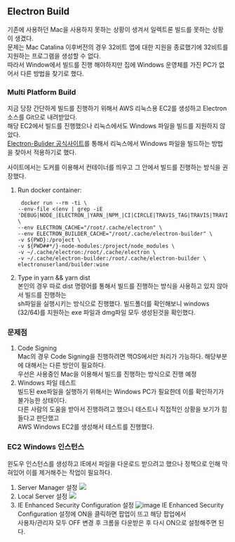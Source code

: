 ## Electron Build

기존에 사용하던 Mac을 사용하지 못하는 상황이 생겨서 일렉트론 빌드를 못하는 상황이 생겼다.  
문제는 Mac Catalina 이후버전의 경우 32비트 앱에 대한 지원을 종료했기에 32비트를 지원하는 프로그램을 생성할 수 없다.  
따라서 Window에서 빌드를 진행 해야하지만 집에 Windows 운영체를 가진 PC가 없어서 다른 방법을 찾기로 했다.

### Multi Platform Build

지금 당장 간단하게 빌드를 진행하기 위해서 AWS 리눅스용 EC2를 생성하고 Electron 소스를 Git으로 내려받았다.  
해당 EC2에서 빌드를 진행했으나 리눅스에서도 Windows 파일을 빌드를 지원하지 않았다.  
[Electron-Bulider 공식사이트](https://www.electron.build/multi-platform-build#to-build-app-in-32-bit-from-a-machine-with-64-bit)를 통해서 리눅스에서 Windows 파일을 빌드하는 방법을 찾아서 적용하기로 했다.

사이트에서는 도커를 이용해서 컨테이너를 띄우고 그 안에서 빌드를 진행하는 방식을 권장했다.

1. Run docker container:

   ```
    docker run --rm -ti \
   --env-file <(env | grep -iE 'DEBUG|NODE_|ELECTRON_|YARN_|NPM_|CI|CIRCLE|TRAVIS_TAG|TRAVIS|TRAVIS_REPO_|TRAVIS_BUILD_|TRAVIS_BRANCH|TRAVIS_PULL_REQUEST_|APPVEYOR_|CSC_|GH_|GITHUB_|BT_|AWS_|STRIP|BUILD_') \
   --env ELECTRON_CACHE="/root/.cache/electron" \
   --env ELECTRON_BUILDER_CACHE="/root/.cache/electron-builder" \
   -v ${PWD}:/project \
   -v ${PWD##*/}-node-modules:/project/node_modules \
   -v ~/.cache/electron:/root/.cache/electron \
   -v ~/.cache/electron-builder:/root/.cache/electron-builder \
   electronuserland/builder:wine

   ```

2. Type in yarn && yarn dist  
   본인의 경우 따로 dist 명령어를 통해서 빌드를 진행하는 방식을 사용하고 있지 않아서 빌드를 진행하는  
   sh파일을 실행시키는 방식으로 진행했다.
   빌드폴더를 확인해보니 windows (32/64)를 지원하는 exe 파일과 dmg파일 모두 생성된것을 확인했다.

### 문제점

1.  Code Signing  
    Mac의 경우 Code Signing을 진행하려면 맥OS에서만 처리가 가능하다. 해당부분에 대해서는 다른 방안이 필요하다.  
    우선은 사용중인 Mac을 이용해서 빌드를 진행하는 방식으로 진행 예정
2.  Windows 파일 테스트  
    빌드된 exe파일을 실행하기 위해서는 Windows PC가 필요한데 이를 확인하기가 불가능한 상태이다.  
    다른 사람의 도움을 받아서 진행하려고 했으니 테스트나 직접적인 상황을 보기가 힘들다고 판단했고  
    AWS Windows EC2를 생성해서 테스트를 진행했다.

### EC2 Windows 인스턴스

윈도우 인스턴스를 생성하고 IE에서 파일을 다운로드 받으려고 했으나 정책으로 인해 막혀있어 이를 제거해주는 작업이 필요하다.

1. Server Manager 설정
   <img src="https://user-images.githubusercontent.com/38723165/125459607-76a1ede1-d927-4584-87e4-19c8b866b6da.png">
2. Local Server 설정
   <img src="https://user-images.githubusercontent.com/38723165/125459807-47773317-c67f-44fd-91e6-a2a9545b9b0a.png">
3. IE Enhanced Security Configuration 설정
   ![image](https://user-images.githubusercontent.com/38723165/125460124-0b67e287-2331-4060-a20a-4c77b1b19f1a.png)
   IE Enhanced Security Configuration 설정에 ON을 클릭하면 팝업이 뜨고 해당 팝업에서  
   사용자/관리자 모두 OFF 변경 후 크롬을 다운받은 후 다시 ON으로 설정해주면 된다.
